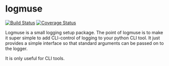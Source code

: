 # logmuse

[![Build Status](https://github.com/databio/logmuse/actions/workflows/run-pytest.yml/badge.svg?branch=master)](https://github.com/databio/logmuse/actions/workflows/run-pytest.yml/badge.svg?branch=master)
[![Coverage Status](https://coveralls.io/repos/github/vreuter/logmuse/badge.svg?branch=master)](https://coveralls.io/github/vreuter/logmuse?branch=master)

Logmuse is a small logging setup package. The point of logmuse is to make it super simple to add CLI-control of logging to your python CLI tool. It just provides a simple interface so that standard arguments can be passed on to the logger.

It is only useful for CLI tools.

